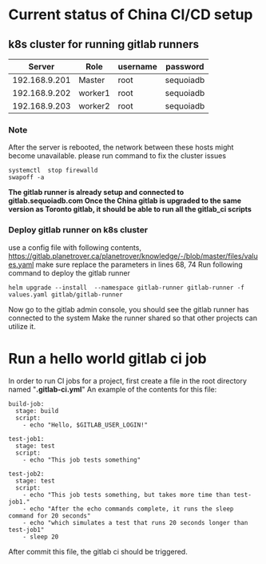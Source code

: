 
# Current status of China CI/CD setup

## k8s cluster for running gitlab runners
|Server|Role  |username|password|
|--|--|--|--|
|192.168.9.201|Master|root|sequoiadb  |
|192.168.9.202|worker1|root|sequoiadb  |
|192.168.9.203|worker2|root|sequoiadb  |

### Note
After the server is rebooted, the network between these hosts might become unavailable. please run command to fix the cluster issues
```
systemctl  stop firewalld
swapoff -a
```
**The gitlab runner is already setup and connected to gitlab.sequoiadb.com
Once the China gitlab is upgraded to the same version as Toronto gitlab, it should be able to run all the gitlab_ci scripts**

### Deploy gitlab runner on k8s cluster
use a config file with following contents, 
https://gitlab.planetrover.ca/planetrover/knowledge/-/blob/master/files/values.yaml
make sure replace the parameters in lines 68, 74
Run following command to deploy the gitlab runner
```
helm upgrade --install  --namespace gitlab-runner gitlab-runner -f values.yaml gitlab/gitlab-runner
```
Now go to the gitlab admin console, you should see the gitlab runner has connected to the system
Make the runner shared so that other projects can utilize it.


# Run a hello world gitlab ci job

In order to run CI jobs for a project, first create a file in the root directory named "**.gitlab-ci.yml**"
An example of the contents for this file:

```
build-job:
  stage: build
  script:
    - echo "Hello, $GITLAB_USER_LOGIN!"

test-job1:
  stage: test
  script:
    - echo "This job tests something"

test-job2:
  stage: test
  script:
    - echo "This job tests something, but takes more time than test-job1."
    - echo "After the echo commands complete, it runs the sleep command for 20 seconds"
    - echo "which simulates a test that runs 20 seconds longer than test-job1"
    - sleep 20
```

After commit this file, the gitlab ci should be triggered.
